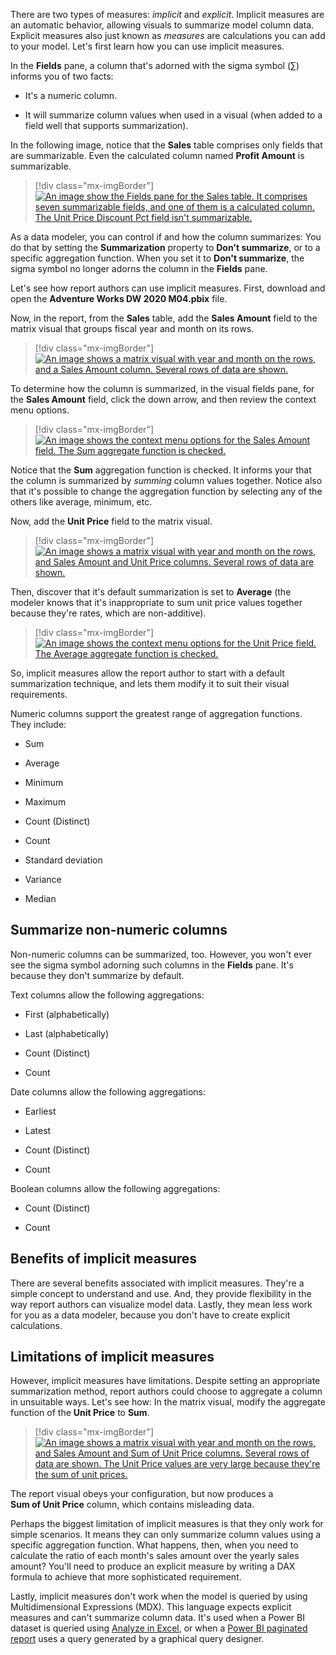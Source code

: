 There are two types of measures: *implicit* and *explicit*. Implicit measures are an automatic behavior, allowing visuals to summarize model column data. Explicit measures also just known as *measures* are calculations you can add to your model. Let's first learn how you can use implicit measures.

In the **Fields** pane, a column that's adorned with the sigma symbol (∑) informs you of two facts:

-   It's a numeric column.

-   It will summarize column values when used in a visual (when added to a field well that supports summarization).

In the following image, notice that the **Sales** table comprises only fields that are summarizable. Even the calculated column named **Profit Amount** is summarizable.

> [!div class="mx-imgBorder"]
> [![An image show the Fields pane for the Sales table. It comprises seven summarizable fields, and one of them is a calculated column. The Unit Price Discount Pct field isn't summarizable.](../media/dax-sales-table-fields-ss.png)](../media/dax-sales-table-fields-ss.png#lightbox)

As a data modeler, you can control if and how the column summarizes: You do that by setting the **Summarization** property to **Don't summarize**, or to a specific aggregation function. When you set it to **Don't summarize**, the sigma symbol no longer adorns the column in the **Fields** pane.

Let's see how report authors can use implicit measures. First, download and open the **Adventure Works DW 2020 M04.pbix** file.

Now, in the report, from the **Sales** table, add the **Sales Amount** field to the matrix visual that groups fiscal year and month on its rows.

> [!div class="mx-imgBorder"]
> [![An image shows a matrix visual with year and month on the rows, and a Sales Amount column. Several rows of data are shown.](../media/dax-matrix-visual-1-ss.png)](../media/dax-matrix-visual-1-ss.png#lightbox)

To determine how the column is summarized, in the visual fields pane, for the **Sales Amount** field, click the down arrow, and then review the context menu options.

> [!div class="mx-imgBorder"]
> [![An image shows the context menu options for the Sales Amount field. The Sum aggregate function is checked.](../media/dax-sales-amount-field-aggregation-options-ss.png)](../media/dax-sales-amount-field-aggregation-options-ss.png#lightbox)

Notice that the **Sum** aggregation function is checked. It informs your that the column is summarized by *summing* column values together. Notice also that it's possible to change the aggregation function by selecting any of the others like average, minimum, etc.

Now, add the **Unit Price** field to the matrix visual.

> [!div class="mx-imgBorder"]
> [![An image shows a matrix visual with year and month on the rows, and Sales Amount and Unit Price columns. Several rows of data are shown.](../media/dax-matrix-visual-2-ss.png)](../media/dax-matrix-visual-2-ss.png#lightbox)

Then, discover that it's default summarization is set to **Average** (the modeler knows that it's inappropriate to sum unit price values together because they're rates, which are non-additive).

> [!div class="mx-imgBorder"]
> [![An image shows the context menu options for the Unit Price field. The Average aggregate function is checked.](../media/dax-unit-price-field-aggregation-options-ss.png)](../media/dax-unit-price-field-aggregation-options-ss.png#lightbox)

So, implicit measures allow the report author to start with a default summarization technique, and lets them modify it to suit their visual requirements.

Numeric columns support the greatest range of aggregation functions. They include:

-   Sum

-   Average

-   Minimum

-   Maximum

-   Count (Distinct)

-   Count

-   Standard deviation

-   Variance

-   Median

## Summarize non-numeric columns

Non-numeric columns can be summarized, too. However, you won't ever see the sigma symbol adorning such columns in the **Fields** pane. It's because they don't summarize by default.

Text columns allow the following aggregations:

-   First (alphabetically)

-   Last (alphabetically)

-   Count (Distinct)

-   Count

Date columns allow the following aggregations:

-   Earliest

-   Latest

-   Count (Distinct)

-   Count

Boolean columns allow the following aggregations:

-   Count (Distinct)

-   Count

## Benefits of implicit measures

There are several benefits associated with implicit measures. They're a simple concept to understand and use. And, they provide flexibility in the way report authors can visualize model data. Lastly, they mean less work for you as a data modeler, because you don't have to create explicit calculations.

## Limitations of implicit measures

However, implicit measures have limitations. Despite setting an appropriate summarization method, report authors could choose to aggregate a column in unsuitable ways. Let's see how: In the matrix visual, modify the aggregate function of the **Unit Price** to **Sum**.

> [!div class="mx-imgBorder"]
> [![An image shows a matrix visual with year and month on the rows, and Sales Amount and Sum of Unit Price columns. Several rows of data are shown. The Unit Price values are very large because they're the sum of unit prices.](../media/dax-matrix-visual-3-ss.png)](../media/dax-matrix-visual-3-ss.png#lightbox)

The report visual obeys your configuration, but now produces a **Sum of Unit Price** column, which contains misleading data.

Perhaps the biggest limitation of implicit measures is that they only work for simple scenarios. It means they can only summarize column values using a specific aggregation function. What happens, then, when you need to calculate the ratio of each month's sales amount over the yearly sales amount? You'll need to produce an explicit measure by writing a DAX formula to achieve that more sophisticated requirement.

Lastly, implicit measures don't work when the model is queried by using Multidimensional Expressions (MDX). This language expects explicit measures and can't summarize column data. It's used when a Power BI dataset is queried using [Analyze in Excel](https://docs.microsoft.com/power-bi/collaborate-share/service-analyze-in-excel/?azure-portal=true), or when a [Power BI paginated report](https://docs.microsoft.com/power-bi/paginated-reports/paginated-reports-report-builder-power-bi/?azure-portal=true) uses a query generated by a graphical query designer.
